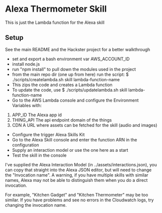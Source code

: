 # Alexa Thermometer Skill

This is just the Lambda function for the Alexa skill

## Setup

See the main README and the Hackster project for a better walkthrough

- set and export a bash environment var AWS_ACCOUNT_ID
- install node.js
- run "npm install" to pull down the modules used in the project
- from the main repo dir (one up from here) run the script:
$ ./scripts/createlambda.sh skill lambda-function-name
- This zips the code and creates a Lambda function
- To update the code, use
$ ./scripts/updatelambda.sh skill lambda-function-name
- Go to the AWS Lambda console and configure the Environment Variables with:
1. APP_ID The Alexa app id
2. THING_API The api endpoint domain of the things
3. CDN A URL where assets can be fetched for the skill (audio and images)
- Configure the trigger Alexa Skills Kit
- Go to the Alexa Skill console and enter the function ARN in the configuration
- Supply an interaction model or use the one here as a start
- Test the skill in the console

I've supplied the Alexa Interaction Model (in ../assets/interactions.json), you can copy that straight into the Alexa JSON editor, but will need to change the "Invocation name". A warning, if you have multiple skills with similar names, Alexa may not be able to distinguish them when you do a direct invocation.

For example, "Kitchen Gadget" and "Kitchen Thermometer" may be too similar. If you have problems and see no errors in the Cloudwatch logs, try changing the invocation name.
